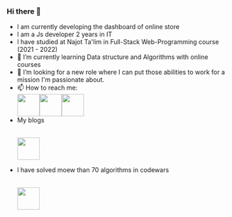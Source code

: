 ### Hi there 👋
- l am currently developing the dashboard of online store
- l am a Js developer 2 years in IT
- l have studied at Najot Ta'lim in Full-Stack Web-Programming course (2021 - 2022) 
- 🌱 I’m currently learning Data structure and Algorithms with online courses
- 👯 I’m looking for a new role where I can put those abilities to work for a mission I'm passionate about.
- 📫 How to reach me: 
      <div style="display:flex">   
        <a href="https://www.instagram.com/umar__forsiy/">
          <img height="50" src="https://user-images.githubusercontent.com/46517096/166974368-9798f39f-1f46-499c-b14e-81f0a3f83a06.png"/>
        </a>  <a href="https://www.linkedin.com/in/shohjahon-sohibov-05503b235/">
          <img height="50" src="https://user-images.githubusercontent.com/87961327/233285811-57c503a4-7f1e-4926-b95c-0580cdc3cae1.png"/>
        </a>  <a href="https://t.me/ShohjahonSohibov">
          <img height="50" src="https://user-images.githubusercontent.com/87961327/233277815-2ce1e1c7-2fea-4e0c-ae0a-cc13a026152a.png"/>
        </a> 
      </div>
- My blogs
      <p>   
        <a href="https://t.me/algorithm_cracker">
          <img height="50" src="https://user-images.githubusercontent.com/87961327/233277815-2ce1e1c7-2fea-4e0c-ae0a-cc13a026152a.png"/>
        </a>  
      </p>
- l have solved moew than 70 algorithms in codewars
      <p>   
        <a href="https://www.codewars.com/users/shohjahon-sohibov ">
          <img height="50" src="https://user-images.githubusercontent.com/87961327/233279619-47589ee8-6ba7-49d2-91b5-3b49a39e8326.png"/>
        </a>  
      </p>


<!--


**shohjahon-sohibov/shohjahon-sohibov** is a ✨ _special_ ✨ repository because its `README.md` (this file) appears on your GitHub profile.

Here are some ideas to get you started:

- 🔭 I’m currently working on ...
- 🌱 I’m currently learning ...
- 👯 I’m looking to collaborate on ...
- 🤔 I’m looking for help with ...
- 💬 Ask me about ...
- 📫 How to reach me: ...
- 😄 Pronouns: ...
- ⚡ Fun fact: ...
-->
